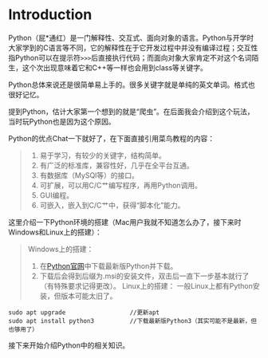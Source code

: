 # Introduction
  Python（屁*通红）是一门解释性、交互式、面向对象的语言。Python与开学时大家学到的C语言等不同，它的解释性在于它开发过程中并没有编译过程；交互性指Python可以在提示符```>>>```后直接执行代码；而面向对象大家肯定不对这个名词陌生，这个次出现意味着它和C++等一样也会用到class等关键字。

  Python总体来说还是很简单易上手的。很多关键字就是单纯的英文单词。格式也很好记忆。
  
  提到Python，估计大家第一个想到的就是“爬虫”。在后面我会介绍到这个玩法，当时玩Python也是因为这个原因。

  Python的优点Chat一下就好了，在下面直接引用菜鸟教程的内容：

  > 1. 易于学习，有较少的关键字，结构简单。
  > 2. 有广泛的标准库，兼容性好，几乎在全平台互通。
  > 3. 有数据库（MySQl等）的接口。
  > 4. 可扩展，可以用C/C艹编写程序，再用Python调用。
  > 5. GUI编程。
  > 6. 可嵌入，嵌入到C/C艹中，获得“脚本化”能力。

  这里介绍一下Python环境的搭建（Mac用户我就不知道怎么办了，接下来时Windows和Linux上的搭建）：
  > Windows上的搭建：
  > 1. 在<a href="https://www.python.org/">Python官网</a>中下载最新版Python并下载。
  > 2. 下载后会得到后缀为.msi的安装文件，双击后一直下一步基本就行了（有特殊要求记得更改）。
  > Linux上的搭建：
  > 一般Linux上都有Python安装，但版本可能太旧了。
  ```
  sudo apt upgrade                  //更新apt
  sudo apt install python3          //下载最新版Python3（其实可能不是最新，但也够用了）
  ```
  
  接下来开始介绍Python中的相关知识。